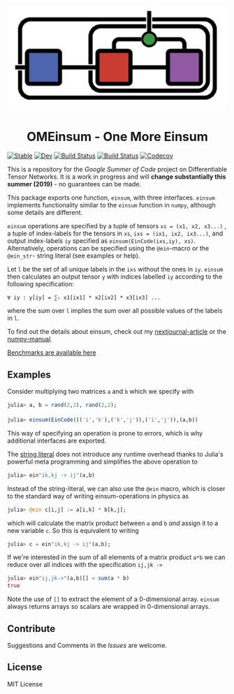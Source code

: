 <!-- # OMEinsum -->
<div align="center"> <img
src="ome-logo.png"
alt="OMEinsum logo" width="510"></img>
<h1>OMEinsum - One More Einsum</h1>
</div>

[![Stable](https://img.shields.io/badge/docs-stable-blue.svg)](https://under-Peter.github.io/OMEinsum.jl/stable)
[![Dev](https://img.shields.io/badge/docs-dev-blue.svg)](https://under-Peter.github.io/OMEinsum.jl/dev)
[![Build Status](https://travis-ci.com/under-Peter/OMEinsum.jl.svg?branch=master)](https://travis-ci.com/under-Peter/OMEinsum.jl)
[![Build Status](https://ci.appveyor.com/api/projects/status/github/under-Peter/OMEinsum.jl?svg=true)](https://ci.appveyor.com/project/under-Peter/OMEinsum-jl)
[![Codecov](https://codecov.io/gh/under-Peter/OMEinsum.jl/branch/master/graph/badge.svg)](https://codecov.io/gh/under-Peter/OMEinsum.jl)

This is a repository for the _Google Summer of Code_ project on Differentiable Tensor Networks.
It is a work in progress and will **change substantially this summer (2019)** - no guarantees can be made.

This package exports one function, `einsum`, with three interfaces.
`einsum` implements functionality similar to the `einsum` function in `numpy`,
although some details are different.

`einsum` operations are specified by a tuple of tensors `xs = (x1, x2, x3...)`
, a tuple of index-labels for the tensors in `xs`, `ixs = (ix1, ix2, ix3...)`,
and output index-labels `iy` specified as `einsum(EinCode(ixs,iy), xs)`.
Alternatively, operations can be specified using the `@ein`-macro or
the `@ein_str`- string literal (see examples or help).

Let `l` be the set of all unique labels in the `ixs` without the ones in `iy`.
`einsum` then calculates an output tensor `y` with indices labelled `iy` according
to the following specification:
```
∀ iy : y[iy] = ∑ₗ x1[ix1] * x2[ix2] * x3[ix3] ...
```
where the sum over `l` implies the sum over all possible values of the labels in `l`.

To find out the details about einsum, check out my [nextjournal-article](https://nextjournal.com/under-Peter/julia-summer-of-einsum) or the [numpy-manual](https://docs.scipy.org/doc/numpy/reference/generated/numpy.einsum.html).


[Benchmarks are available here](https://github.com/under-Peter/OMEinsum-Benchmarks)

## Examples
Consider multiplying two matrices `a` and `b` which we specify with
```julia
julia> a, b = rand(2,2), rand(2,2);

julia> einsum(EinCode((('i','k'),('k','j')),('i','j')),(a,b))
```

This way of specifying an operation is prone to errors,
which is why additional interfaces are exported.

The [string literal](https://docs.julialang.org/en/latest/manual/metaprogramming/#Non-Standard-String-Literals-1) does not introduce any runtime overhead thanks to Julia's powerful meta programming and simplifies the above operation to
```julia
julia> ein"ik,kj -> ij"(a,b)
```

Instead of the string-literal, we can also use the `@ein` macro,
which is closer to the standard way of writing einsum-operations in physics
as
```julia
julia> @ein c[i,j] := a[i,k] * b[k,j];
```
which will calculate the matrix product between `a` and `b` _and_ assign
it to a new variable `c`.
So this is equivalent to writing
```julia
julia> c = ein"ik,kj -> ij"(a,b);
```


If we're interested in the sum of all elements of a matrix product `a*b`
we can reduce over all indices with the specification `ij,jk -> `
```julia
julia> ein"ij,jk->"(a,b)[] ≈ sum(a * b)
true
```

Note the use of `[]` to extract the element of a 0-dimensional array.
`einsum` always returns arrays so scalars are wrapped in 0-dimensional arrays.


## Contribute

Suggestions and Comments in the _Issues_ are welcome.

## License
MIT License
